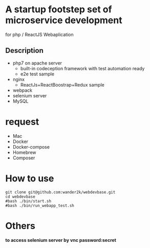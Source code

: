# A startup footstep set of microservice development 
  for php / ReactJS Webaplication
## Description 
* php7 on apache server
  * built-in codeception framework with test automation ready
  * e2e test sample
* nginx
  * ReactJs+ReactBoostrap+Redux sample
* webpack
* selenium server
* MySQL

# request
* Mac
* Docker
* Docker-compose
* Homebrew
* Composer

# How to use
```
git clone git@github.com:wander2k/webdevbase.git
cd webdevbase
#bash ./bin/start.sh
#bash ./bin/run_webapp_test.sh
```
# Others
#### to access selenium server by vnc password:secret
